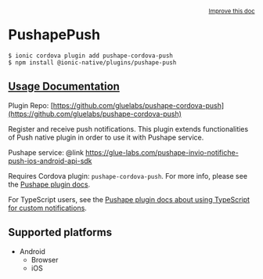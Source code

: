 <a style="float:right;font-size:12px;" href="http://github.com/danielsogl/awesome-cordova-plugins/edit/master/src/@awesome-cordova-plugins/plugins/pushape-push/index.ts#L262">
  Improve this doc
</a>

# PushapePush

```
$ ionic cordova plugin add pushape-cordova-push
$ npm install @ionic-native/plugins/pushape-push
```

## [Usage Documentation](https://ionicframework.com/docs/native/pushape-push/)

Plugin Repo: [https://github.com/gluelabs/pushape-cordova-push](https://github.com/gluelabs/pushape-cordova-push)

Register and receive push notifications.
This plugin extends functionalities of Push native plugin in order to use it with Pushape service.

Pushape service: @link https://glue-labs.com/pushape-invio-notifiche-push-ios-android-api-sdk

Requires Cordova plugin: `pushape-cordova-push`. For more info, please see the [Pushape plugin docs](https://github.com/gluelabs/pushape-cordova-push).

For TypeScript users, see the [Pushape plugin docs about using TypeScript for custom notifications](https://github.com/gluelabs/pushape-cordova-push/blob/master/docs/PUSHAPE_TYPESCRIPT.md).

## Supported platforms

- Android
  - Browser
  - iOS
